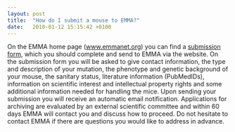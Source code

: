 ```yaml
---
layout: post
title:  "How do I submit a mouse to EMMA?"
date:   2010-01-12 15:15:42 +0100
---
```


On the EMMA home page (www.emmanet.org) you can find a [submission form][link-submission], which you should complete and send to EMMA via the website. On the submission form you will be asked to give contact information, the type and description of your mutation, the phenotype and genetic background of your mouse, the sanitary status, literature information (PubMedIDs), information on scientific interest and intellectual property rights and some additional information needed for handling the mice.
Upon sending your submission you will receive an automatic email notification. Applications for archiving are evaluated by an external scientific committee and within 60 days EMMA will contact you and discuss how to proceed. Do not hesitate to contact EMMA if there are questions you would like to address in advance.

[link-submission]: http://www.emmanet.org/cgi-bin/confirmConditions.cgi?form=submission
